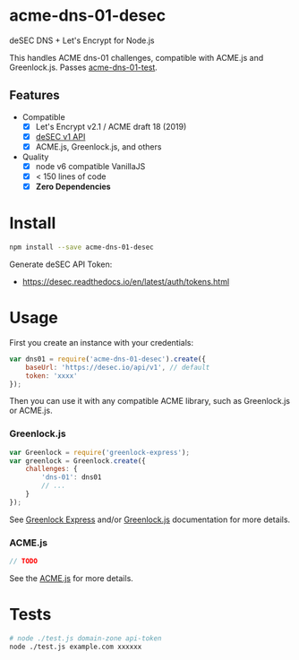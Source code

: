 # acme-dns-01-desec

deSEC DNS + Let's Encrypt for Node.js

This handles ACME dns-01 challenges, compatible with ACME.js and Greenlock.js.
Passes [acme-dns-01-test](https://git.rootprojects.org/root/acme-dns-01-test.js).

## Features

- Compatible
  - [x] Let's Encrypt v2.1 / ACME draft 18 (2019)
  - [x] [deSEC v1 API](https://github.com/desec-io/desec-stack)
  - [x] ACME.js, Greenlock.js, and others
- Quality
  - [x] node v6 compatible VanillaJS
  - [x] &lt; 150 lines of code
  - [x] **Zero Dependencies**

# Install

```bash
npm install --save acme-dns-01-desec
```

Generate deSEC API Token:

- <https://desec.readthedocs.io/en/latest/auth/tokens.html>

# Usage

First you create an instance with your credentials:

```js
var dns01 = require('acme-dns-01-desec').create({
	baseUrl: 'https://desec.io/api/v1', // default
	token: 'xxxx'
});
```

Then you can use it with any compatible ACME library,
such as Greenlock.js or ACME.js.

### Greenlock.js

```js
var Greenlock = require('greenlock-express');
var greenlock = Greenlock.create({
	challenges: {
		'dns-01': dns01
		// ...
	}
});
```

See [Greenlock Express](https://git.rootprojects.org/root/greenlock-express.js)
and/or [Greenlock.js](https://git.rootprojects.org/root/greenlock.js)
documentation for more details.

### ACME.js

```js
// TODO
```

See the [ACME.js](https://git.rootprojects.org/root/acme-v2.js) for more details.

# Tests

```bash
# node ./test.js domain-zone api-token
node ./test.js example.com xxxxxx
```
